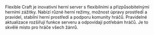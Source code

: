 Flexible Craft je inovativní herní server s flexibilními a přizpůsobitelnými herními zážitky. Nabízí různé herní režimy, možnost úpravy prostředí a pravidel, stabilní herní prostředí a podporu komunity hráčů. Pravidelné aktualizace rozšiřují funkce serveru a odpovídají potřebám hráčů. Je to skvělé místo pro hráče všech žánrů.
